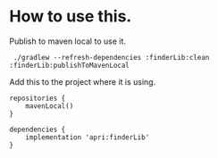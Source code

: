 


# How to use this. 


Publish to maven local to use it.


```
 ./gradlew --refresh-dependencies :finderLib:clean :finderLib:publishToMavenLocal
 ```


Add this to the project where it is using.
```
repositories {
	mavenLocal()
}

dependencies {
    implementation 'apri:finderLib'
}
```